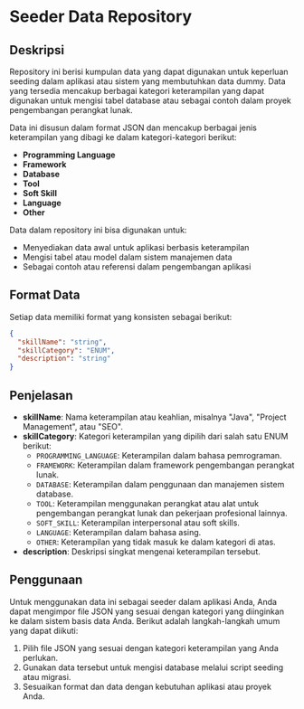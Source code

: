 # Seeder Data Repository

## Deskripsi

Repository ini berisi kumpulan data yang dapat digunakan untuk keperluan seeding dalam aplikasi atau sistem yang membutuhkan data dummy. Data yang tersedia mencakup berbagai kategori keterampilan yang dapat digunakan untuk mengisi tabel database atau sebagai contoh dalam proyek pengembangan perangkat lunak.

Data ini disusun dalam format JSON dan mencakup berbagai jenis keterampilan yang dibagi ke dalam kategori-kategori berikut:

- **Programming Language**
- **Framework**
- **Database**
- **Tool**
- **Soft Skill**
- **Language**
- **Other**

Data dalam repository ini bisa digunakan untuk:

- Menyediakan data awal untuk aplikasi berbasis keterampilan
- Mengisi tabel atau model dalam sistem manajemen data
- Sebagai contoh atau referensi dalam pengembangan aplikasi

## Format Data

Setiap data memiliki format yang konsisten sebagai berikut:

```json
{
  "skillName": "string",
  "skillCategory": "ENUM",
  "description": "string"
}
```

## Penjelasan

- **skillName**: Nama keterampilan atau keahlian, misalnya "Java", "Project Management", atau "SEO".
- **skillCategory**: Kategori keterampilan yang dipilih dari salah satu ENUM berikut:
  - `PROGRAMMING_LANGUAGE`: Keterampilan dalam bahasa pemrograman.
  - `FRAMEWORK`: Keterampilan dalam framework pengembangan perangkat lunak.
  - `DATABASE`: Keterampilan dalam penggunaan dan manajemen sistem database.
  - `TOOL`: Keterampilan menggunakan perangkat atau alat untuk pengembangan perangkat lunak dan pekerjaan profesional lainnya.
  - `SOFT_SKILL`: Keterampilan interpersonal atau soft skills.
  - `LANGUAGE`: Keterampilan dalam bahasa asing.
  - `OTHER`: Keterampilan yang tidak masuk ke dalam kategori di atas.
- **description**: Deskripsi singkat mengenai keterampilan tersebut.

## Penggunaan

Untuk menggunakan data ini sebagai seeder dalam aplikasi Anda, Anda dapat mengimpor file JSON yang sesuai dengan kategori yang diinginkan ke dalam sistem basis data Anda. Berikut adalah langkah-langkah umum yang dapat diikuti:

1. Pilih file JSON yang sesuai dengan kategori keterampilan yang Anda perlukan.
2. Gunakan data tersebut untuk mengisi database melalui script seeding atau migrasi.
3. Sesuaikan format dan data dengan kebutuhan aplikasi atau proyek Anda.
